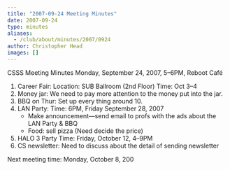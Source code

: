 ```yaml
---
title: "2007-09-24 Meeting Minutes"
date: 2007-09-24
type: minutes
aliases:
  - /club/about/minutes/2007/0924
author: Christopher Head
images: []
---
```


CSSS Meeting Minutes
Monday, September 24, 2007, 5–6PM, Reboot Café

1.  Career Fair:
    Location: SUB Ballroom (2nd Floor)
    Time: Oct 3–4
2.  Money jar:
    We need to pay more attention to the money put into the jar.
3.  BBQ on Thur:
    Set up every thing around 10.
4.  LAN Party:
    Time: 6PM, Friday September 28, 2007
    *   Make announcement—send email to profs with the ads about the LAN Party & BBQ
    *   Food: sell pizza (Need decide the price)
5.  HALO 3 Party
    Time: Friday, October 12, 4–9PM
6.  CS newsletter:
    Need to discuss about the detail of sending newsletter

Next meeting time: Monday, October 8, 200
